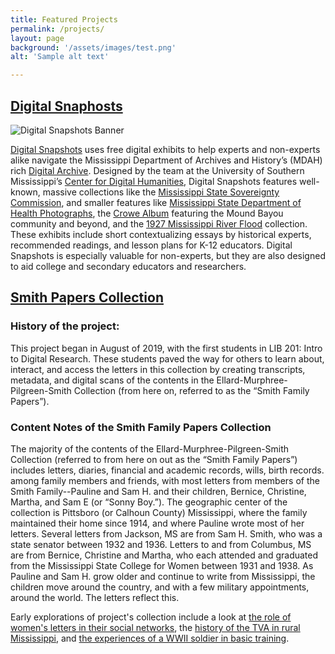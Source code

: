 ```yaml
---
title: Featured Projects
permalink: /projects/
layout: page
background: '/assets/images/test.png' 
alt: 'Sample alt text'

---
```

## <a href="http://dh-mdah.com/exhibits/">Digital Snaphosts</a>

![Digital Snapshots Banner](http://dh-mdah.com/files/theme_uploads/b242e11cb8b8bdc6645610c7d5bd3454.png)

<a href="http://dh-mdah.com/exhibits/">Digital Snapshots</a> uses free digital exhibits to help experts and non-experts alike navigate the Mississippi Department of Archives and History’s (MDAH) rich <a href="https://da.mdah.ms.gov/">Digital Archive</a>. Designed by the team at the University of Southern Mississippi’s <a href="https://www.usm.edu/digital-humanities/index.php">Center for Digital Humanities</a>, Digital Snapshots features well-known, massive collections like the <a href="http://www.dh-mdah.com/mssc/">Mississippi State Sovereignty Commission</a>, and smaller features like <a href="http://dh-mdah.com/exhibits/show/msdh/msdh">Mississippi State Department of Health Photographs</a>, the <a href="https://dh-mdah.com/exhibits/show/crowe/explore-the-crowe-album">Crowe Album</a> featuring the Mound Bayou community and beyond, and the <a href="http://dh-mdah.com/exhibits/show/1927-mississippi-river-flood/ms_river_flood">1927 Mississippi River Flood</a> collection. These exhibits include short contextualizing essays by historical experts, recommended readings, and lesson plans for K-12 educators. Digital Snapshots is especially valuable for non-experts, but they are also designed to aid college and secondary educators and researchers.

## <a href="https://smithpapers.github.io/">Smith Papers Collection</a>

### History of the project:
This project began in August of 2019, with the first students in LIB 201: Intro to Digital Research. These students paved the way for others to learn about, interact, and access the letters in this collection by creating transcripts, metadata, and digital scans of the contents in the Ellard-Murphree-Pilgreen-Smith Collection (from here on, referred to as the “Smith Family Papers”).

### Content Notes of the Smith Family Papers Collection
The majority of the contents of the Ellard-Murphree-Pilgreen-Smith Collection (referred to from here on out as the “Smith Family Papers”) includes letters, diaries, financial and academic records, wills, birth records.  among family members and friends, with most letters from members of the Smith Family--Pauline and Sam H. and their children, Bernice, Christine, Martha, and Sam E (or “Sonny Boy.”). The geographic center of the collection is Pittsboro (or Calhoun County) Mississippi, where the family maintained their home since 1914, and where Pauline wrote most of her letters. Several letters from Jackson, MS are from Sam H. Smith, who was a state senator between 1932 and 1936. Letters to and from Columbus, MS are from Bernice, Christine and Martha, who each attended and graduated from the Mississippi State College for Women between 1931 and 1938. As Pauline and Sam H. grow older and continue to write from Mississippi, the children move around the country, and with a few military appointments, around the world. The letters reflect this.

Early explorations of project's collection include a look at <a href="https://github.com/hillaryAHR/LIB-201/blob/main/LIB201-Fall2021-narrative.md#womens-lives">the role of women's letters in their social networks</a>, the <a href="https://github.com/hillaryAHR/LIB-201/blob/main/LIB201-Fall2021-narrative.md#electrifying-the-south">history of the TVA in rural Mississippi</a>, and <a href="https://github.com/hillaryAHR/LIB-201/blob/main/LIB201-Fall2021-narrative.md#world-war-ii">the experiences of a WWII soldier in basic training</a>.
